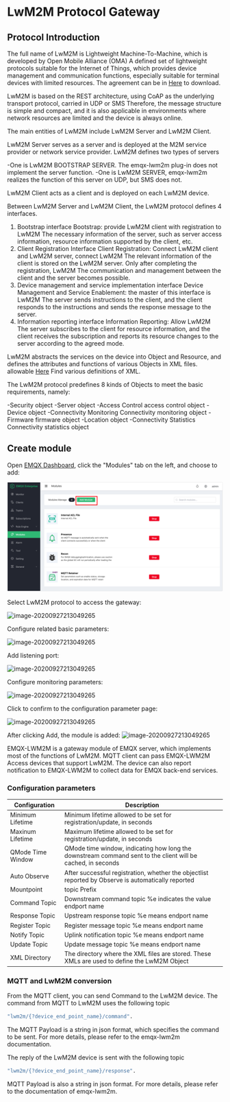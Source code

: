# LwM2M Protocol Gateway

## Protocol Introduction

The full name of LwM2M is Lightweight Machine-To-Machine, which is developed by Open Mobile Alliance (OMA)
A defined set of lightweight protocols suitable for the Internet of Things, which provides device management and communication functions, especially suitable for terminal devices with limited resources. The agreement can be in
[Here](http://www.openmobilealliance.org/wp/) to download.

LwM2M is based on the REST architecture, using CoAP as the underlying transport protocol, carried in UDP or SMS
Therefore, the message structure is simple and compact, and it is also applicable in environments where network resources are limited and the device is always online.

The main entities of LwM2M include LwM2M Server and LwM2M Client.

LwM2M Server serves as a server and is deployed at the M2M service provider or network service provider. LwM2M defines two types of servers

  -One is LwM2M BOOTSTRAP SERVER. The emqx-lwm2m plug-in does not implement the server function.
  -One is LwM2M SERVER, emqx-lwm2m realizes the function of this server on UDP, but SMS does not.

LwM2M Client acts as a client and is deployed on each LwM2M device.

Between LwM2M Server and LwM2M Client, the LwM2M protocol defines 4 interfaces.

1. Bootstrap interface Bootstrap: provide LwM2M client with registration to LwM2M
    The necessary information of the server, such as server access information, resource information supported by the client, etc.
2. Client Registration Interface Client Registration: Connect LwM2M client and LwM2M server, connect LwM2M
    The relevant information of the client is stored on the LwM2M server. Only after completing the registration, LwM2M
    The communication and management between the client and the server becomes possible.
3. Device management and service implementation interface Device Management and Service Enablement: the master of this interface is LwM2M
    The server sends instructions to the client, and the client responds to the instructions and sends the response message to the server.
4. Information reporting interface Information Reporting: Allow LwM2M
    The server subscribes to the client for resource information, and the client receives the subscription and reports its resource changes to the server according to the agreed mode.

LwM2M abstracts the services on the device into Object and Resource, and defines the attributes and functions of various Objects in XML files. allowable
[Here](http://www.openmobilealliance.org/wp/OMNA/LwM2M/LwM2MRegistry.html)
Find various definitions of XML.

The LwM2M protocol predefines 8 kinds of Objects to meet the basic requirements, namely:

  -Security object
  -Server object
  -Access Control access control object
  -Device object
  -Connectivity Monitoring Connectivity monitoring object
  -Firmware firmware object
  -Location object
  -Connectivity Statistics Connectivity statistics object

## Create module

Open [EMQX Dashboard](http://127.0.0.1:18083/#/modules), click the "Modules" tab on the left, and choose to add:

![image-20200927213049265](./assets/modules.png)

Select LwM2M protocol to access the gateway:

![image-20200927213049265](./assets/proto_lwm2m1.png)

Configure related basic parameters:

![image-20200927213049265](./assets/proto_lwm2m2.png)

Add listening port:

![image-20200927213049265](./assets/proto_lwm2m3.png)

Configure monitoring parameters:

![image-20200927213049265](./assets/proto_lwm2m4.png)

Click to confirm to the configuration parameter page:

![image-20200927213049265](./assets/proto_lwm2m5.png)

After clicking Add, the module is added:
![image-20200927213049265](./assets/proto_lwm2m6.png)

EMQX-LWM2M is a gateway module of EMQX server, which implements most of the functions of LwM2M. MQTT client can pass EMQX-LWM2M
Access devices that support LwM2M. The device can also report notification to EMQX-LWM2M to collect data for EMQX back-end services.

### Configuration parameters

| Configuration     | Description                                                  |
| ----------------- | ------------------------------------------------------------ |
| Minimum Lifetime  | Minimum lifetime allowed to be set for registration/update, in seconds |
| Maxinum Lifetime  | Maximum lifetime allowed to be set for registration/update, in seconds |
| QMode Time Window | QMode time window, indicating how long the downstream command sent to the client will be cached, in seconds |
| Auto Observe      | After successful registration, whether the objectlist reported by Observe is automatically reported |
| Mountpoint        | topic Prefix                                                 |
| Command Topic     | Downstream command topic %e indicates the value endport name |
| Response Topic    | Upstream response topic %e means endport name                |
| Register Topic    | Register message topic %e means endport name                 |
| Notify Topic      | Uplink notification topic %e means endport name              |
| Update Topic      | Update message topic %e means endport name                   |
| XML Directory     | The directory where the XML files are stored. These XMLs are used to define the LwM2M Object |

### MQTT and LwM2M conversion

From the MQTT client, you can send Command to the LwM2M device. The command from MQTT to LwM2M uses the following topic

```bash
"lwm2m/{?device_end_point_name}/command".
```

The MQTT Payload is a string in json format, which specifies the command to be sent. For more details, please refer to the emqx-lwm2m documentation.

The reply of the LwM2M device is sent with the following topic

```bash
"lwm2m/{?device_end_point_name}/response".
```

MQTT Payload is also a string in json format. For more details, please refer to the documentation of emqx-lwm2m.